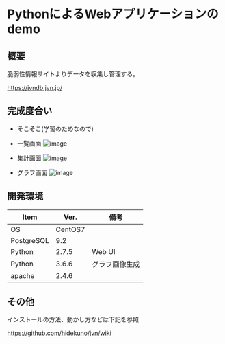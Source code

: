 PythonによるWebアプリケーションのdemo
=================
## 概要
脆弱性情報サイトよりデータを収集し管理する。

https://jvndb.jvn.jp/

## 完成度合い
- そこそこ(学習のためなので)

- 一覧画面
![image](https://user-images.githubusercontent.com/22115777/51661182-6d227700-1ff3-11e9-8706-0e0c7e13f1bd.png)
- 集計画面
![image](https://user-images.githubusercontent.com/4899700/47139528-fb050c80-d2f6-11e8-8427-eeb267a43f9f.png)
- グラフ画面
![image](https://user-images.githubusercontent.com/22115777/52532776-3d060280-2d6d-11e9-9c66-ca9e8ed2844d.png)

## 開発環境
| Item   | Ver. |備考|
|--------|--------|--------|
| OS     | CentOS7 | |
| PostgreSQL   | 9.2||
| Python   | 2.7.5|Web UI|
| Python   | 3.6.6|グラフ画像生成|
| apache   | 2.4.6||

## その他
インストールの方法、動かし方などは下記を参照

https://github.com/hidekuno/jvn/wiki
